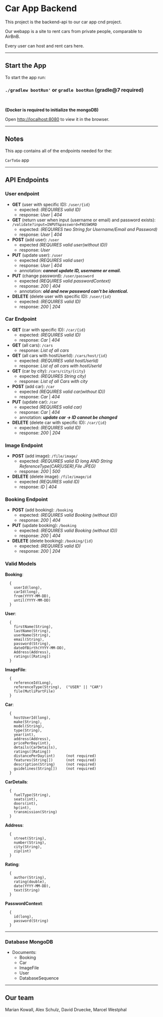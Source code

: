 # Car App Backend

This project is the backend-api to our car app cnd project.

Our webapp is a site to rent cars from private people, comparable to AirBnB.

Every user can host and rent cars here.

***

## Start the App

To start the app run:

### `./gradlew bootRun'` or `gradle bootRun` (gradle@7 required)

<br>

 **(Docker is required to initialize the mongoDB)**


Open [http://localhost:8080](http://localhost:8080) to view it in the browser.

***

## Notes

This app contains all of the endpoints needed for the:

`CarToGo` app

***

## API Endpoints

### User endpoint

- **GET** (user with specific ID): `/user/{id}`
    - expected: *(REQUIRES valid ID)*
    - response: *User* | *404*
- **GET** (return user when input (username or email) and password exists): `/validate?input=INPUT&password=PASSWORD`
    - expected: *(REQUIRES two String for Username/Email and Password)*
    - response: *User* | *404*
- **POST** (add user): `/user`
    - expected *(REQUIRES valid user(without ID))*
    - response: *User*
- **PUT** (update user): `/user`
    - expected *(REQUIRES valid user)*
    - response: *User* | *404*
    - annotation: ***cannot update ID, username or email.***
- **PUT** (change password): `/user/password`
    - expected *(REQUIRES valid passwordContext)*
    - response: *200* | *404*
    - annotation: ***old and new password can't be identical.***
- **DELETE** (delete user with specific ID): `/user/{id}`
    - expected: *(REQUIRES valid ID)*
    - response: *200* | *204*

### Car Endpoint

- **GET** (car with specific ID): `/car/{id}`
    - expected: *(REQUIRES valid ID)*
    - response: *Car* | *404*
- **GET** (all cars): `/cars`
    - response: *List of all cars*
- **GET** (all cars with hostUserId): `/cars/host/{id}`
    - expected: *(REQUIRES valid hostUserId)*
    - response: *List of all cars with hostUserId*
- **GET** (car by city): `/cars/city/{city}`
    - expected: *(REQUIRES String city)*
    - response: *List of all Cars with city*
- **POST** (add car): `/car`
    - expected *(REQUIRES valid car(without ID))*
    - response: *Car* | *404*
- **PUT** (update car): `/car`
    - expected *(REQUIRES valid car)*
    - response: *Car* | *404*
    - annotation: ***update car -> ID cannot be changed***
- **DELETE** (delete car with specific ID): `/car/{id}`
    - expected: *(REQUIRES valid ID)*
    - response: *200* | *204*

### Image Endpoint

- **POST** (add image): `/file/image/`
    - expected: *(REQUIRES valid ID long AND String ReferenceType(CAR|USER),File JPEG)*
    - response: *200* | *500*
- **DELETE** (delete image): `/file/image/id`
    - expected *(REQUIRES valid ID)*
    - response: *ID* | *404*

### Booking Endpoint

- **POST** (add booking): `/booking`
    - expected: *(REQUIRES valid Booking (without ID))*
    - response: *200* | *404*
- **PUT** (update booking): `/booking`
    - expected: *(REQUIRES valid Booking (without ID))*
    - response: *200* | *404*
- **DELETE** (delete booking): `/booking/{id}`
    - expected: *(REQUIRES valid ID)*
    - response: *200* | *204*

### Valid Models

**Booking**:
```
  {
    userId(long),
    carId(long), 
    from(YYYY-MM-DD), 
    until(YYYY-MM-DD)
  }
```
**User**:
```
  {
    firstName(String),
    lastName(String),
    userName(String),
    email(String),
    password(String),
    dateOfBirth(YYYY-MM-DD),
    Address(Address),
    ratings([Rating])
  }
```
**ImageFile**:
```
  {
    referenceId(Long),
    referenceType(String),  ("USER" || "CAR")
    file(MutliPartFile)
  }
```
**Car**:
```
  {
    hostUserId(long),
    make(String),
    model(String),
    type(String),
    year(int),
    address(Address),
    pricePerDay(int),
    details(CarDetails),
    ratings([Rating])
    distancePerDay(int)     (not required)
    features(String[])      (not required)
    description(String)     (not required)
    guidelines(String[])    (not required)
  }
```
**CarDetails**:
```
  {
    fuelType(String),
    seats(int),
    doors(int),
    hp(int),
    transmission(String)  
  }
```
**Address**:
```
  {
    street(String),
    number(String),
    city(String),
    zip(int)
  }
```
**Rating**:
```
  {
    author(String),
    rating(double),
    date(YYYY-MM-DD),
    text(String)
  }
```
**PasswordContext**:
```
  {
    id(long),
    password(String)
  }
```

***

### Database MongoDB

- Documents:
    - Booking
    - Car
    - ImageFile
    - User
    - DatabaseSequence

***

## Our team

Marian Kowall, Alex Schulz, David Druecke, Marcel Westphal
